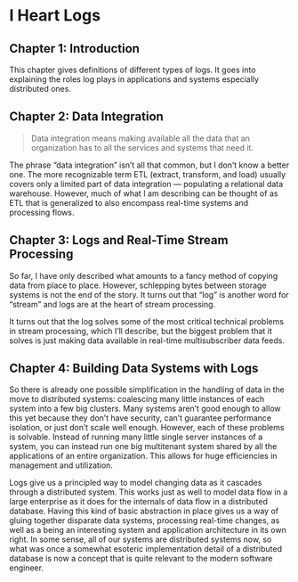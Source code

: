 # I Heart Logs

## Chapter 1: Introduction

This chapter gives definitions of different types of logs. It goes into explaining the roles log plays in applications and systems especially distributed ones.

## Chapter 2: Data Integration

> Data integration means making available all the data that an organization has to all the services and systems that need it.

The phrase “data integration” isn’t all that common, but I don’t know a better one. The more recognizable term ETL (extract, transform, and load) usually covers only a limited part of data integration — populating a relational data warehouse. However, much of what I am describing can be thought of as ETL that is generalized to also encompass real-time systems and processing flows.

## Chapter 3: Logs and Real-Time Stream Processing

So far, I have only described what amounts to a fancy method of copying data from place to place. However, schlepping bytes between storage systems is not the end of the story. It turns out that “log” is another word for “stream” and logs are at the heart of stream processing.

It turns out that the log solves some of the most critical technical problems in stream processing, which I’ll describe, but the biggest problem that it solves is just making data available in real-time multisubscriber data feeds.

## Chapter 4: Building Data Systems with Logs

So there is already one possible simplification in the handling of data in the move to distributed systems: coalescing many little instances of each system into a few big clusters. Many systems aren’t good enough to allow this yet because they don’t have security, can’t guarantee performance isolation, or just don’t scale well enough. However, each of these problems is solvable. Instead of running many little single server instances of a system, you can instead run one big multitenant system shared by all the applications of an entire organization. This allows for huge efficiencies in management and utilization.

Logs give us a principled way to model changing data as it cascades through a distributed system. This works just as well to model data flow in a large enterprise as it does for the internals of data flow in a distributed database. Having this kind of basic abstraction in place gives us a way of gluing together disparate data systems, processing real-time changes, as well as a being an interesting system and application architecture in its own right. In some sense, all of our systems are distributed systems now, so what was once a somewhat esoteric implementation detail of a distributed database is now a concept that is quite relevant to the modern software engineer.
